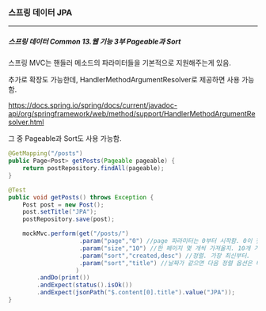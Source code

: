 <h3>스프링 데이터 JPA</h3>
<hr/>
<h5>스프링 데이터 Common 13.웹 기능 3부 Pageable과 Sort</h5>

스프링 MVC는 핸들러 메소드의 파라미터들을 기본적으로 지원해주는게 있음. 

추가로 확장도 가능한데, HandlerMethodArgumentResolver로 제공하면 사용 가능함.

https://docs.spring.io/spring/docs/current/javadoc-api/org/springframework/web/method/support/HandlerMethodArgumentResolver.html

그 중 Pageable과 Sort도 사용 가능함.

```java
@GetMapping("/posts")
public Page<Post> getPosts(Pageable pageable) {
    return postRepository.findAll(pageable);
}
```

```java
@Test
public void getPosts() throws Exception {
    Post post = new Post();
    post.setTitle("JPA");
    postRepository.save(post);

    mockMvc.perform(get("/posts/")
                    .param("page","0") //page 파라미터는 0부터 시작함. 0이 첫 번째 페이지.
                    .param("size","10") //한 페이지 몇 개씩 가져올지. 10개 가져올 거임.
                    .param("sort","created,desc") //정렬. 가장 최신부터.
                    .param("sort","title") //날짜가 같으면 다음 정렬 옵션은 타이틀.
                   )
        .andDo(print())
        .andExpect(status().isOk())
        .andExpect(jsonPath("$.content[0].title").value("JPA"));
}
```

